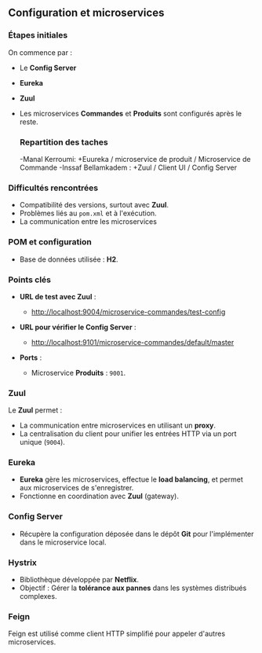 ## Configuration et microservices

### Étapes initiales
On commence par :
- Le **Config Server**
- **Eureka**
- **Zuul**
- Les microservices **Commandes** et **Produits** sont configurés après le reste.

  ### Repartition des taches
  -Manal Kerroumi:
     +Euureka / microservice de produit / Microservice de Commande
  -Inssaf Bellamkadem :
     +Zuul / Client UI / Config Server 
  

### Difficultés rencontrées
- Compatibilité des versions, surtout avec **Zuul**.
- Problèmes liés au `pom.xml` et à l'exécution.
- La communication entre les microservices

### POM et configuration
- Base de données utilisée : **H2**.

### Points clés
- **URL de test avec Zuul** :
  - [http://localhost:9004/microservice-commandes/test-config](http://localhost:9004/microservice-commandes/test-config)

- **URL pour vérifier le Config Server** :
  - [http://localhost:9101/microservice-commandes/default/master](http://localhost:9101/microservice-commandes/default/master)

- **Ports** :
  - Microservice **Produits** : `9001`.

### Zuul
Le **Zuul** permet :
- La communication entre microservices en utilisant un **proxy**.
- La centralisation du client pour unifier les entrées HTTP via un port unique (`9004`).

### Eureka
- **Eureka** gère les microservices, effectue le **load balancing**, et permet aux microservices de s'enregistrer.
- Fonctionne en coordination avec **Zuul** (gateway).

### Config Server
- Récupère la configuration déposée dans le dépôt **Git** pour l'implémenter dans le microservice local.

### Hystrix
- Bibliothèque développée par **Netflix**.
- Objectif : Gérer la **tolérance aux pannes** dans les systèmes distribués complexes.

### Feign
Feign est utilisé comme client HTTP simplifié pour appeler d'autres microservices.






